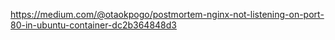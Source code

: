 https://medium.com/@otaokpogo/postmortem-nginx-not-listening-on-port-80-in-ubuntu-container-dc2b364848d3
